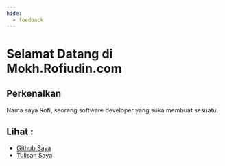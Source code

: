 ```yaml
---
hide: 
  - feedback
---
```

# Selamat Datang di Mokh.Rofiudin.com

## Perkenalkan
Nama saya Rofi, seorang software developer yang suka membuat sesuatu.


## Lihat :
- <a href="https://github.com/mrofi"  target="_blank" rel="noopener">Github Saya</a>
- <a href="/menulis">Tulisan Saya</a>
